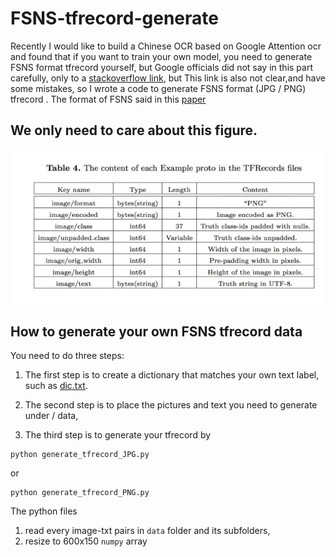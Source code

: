 # FSNS-tfrecord-generate


Recently I would like to build a Chinese OCR based on Google Attention ocr and found that if you want to train your own model, you need to generate FSNS format tfrecord yourself, but Google officials did not say in this part carefully, only to a [stackoverflow link](https://stackoverflow.com/a/44461910/743658), but This link is also not clear,and have  some mistakes, so I wrote a code to generate FSNS format (JPG / PNG) tfrecord .
The format of FSNS said in this [paper](https://arxiv.org/pdf/1702.03970.pdf)

## We only need to care about this figure.
![image](https://github.com/A-bone1/FSNS-tfrecord-generate/blob/master/images/FSNS_format.jpg)



## How to generate your own FSNS tfrecord data

You need to do three steps:

1. The first step is to create a dictionary that matches your own text label, such as [dic.txt](https://github.com/A-bone1/FSNS-tfrecord-generate/blob/master/dic.txt). 

2. The second step is to place the pictures and text you need to generate under / data,

3. The third step is to generate your tfrecord by
```
python generate_tfrecord_JPG.py

```
or

```
python generate_tfrecord_PNG.py
```
The python files 
  1. read every image-txt pairs in `data` folder and its subfolders, 
  2. resize to 600x150 `numpy` array
